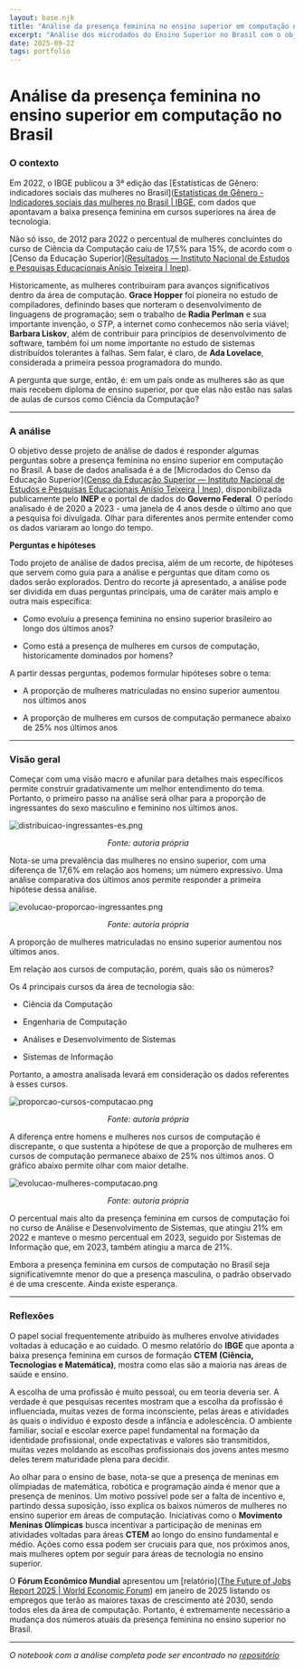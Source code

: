 ```yaml
---
layout: base.njk
title: "Análise da presença feminina no ensino superior em computação no Brasil"
excerpt: "Análise dos microdados do Ensino Superior no Brasil com o objetivo de entender a presença feminna na graduação, sobretudo nas áreas de computação."
date: 2025-09-22
tags: portfolio
---
```


# Análise da presença feminina no ensino superior em computação no Brasil

### O contexto

Em 2022, o IBGE publicou a 3ª edição das [Estatísticas de Gênero: indicadores sociais das mulheres no Brasil]([Estatísticas de Gênero - Indicadores sociais das mulheres no Brasil | IBGE](https://www.ibge.gov.br/estatisticas/multidominio/genero/20163-estatisticas-de-genero-indicadores-sociais-das-mulheres-no-brasil.html), com dados que apontavam a baixa presença feminina em cursos superiores na área de tecnologia. 

Não só isso, de 2012 para 2022 o percentual de mulheres concluintes do curso de Ciência da Computação caiu de 17,5% para 15%, de acordo com o [Censo da Educação Superior]([Resultados — Instituto Nacional de Estudos e Pesquisas Educacionais Anísio Teixeira | Inep](https://www.gov.br/inep/pt-br/areas-de-atuacao/pesquisas-estatisticas-e-indicadores/censo-da-educacao-superior/resultados)).

Historicamente, as mulheres contribuíram para avanços significativos dentro da área de computação. **Grace Hopper** foi pioneira no estudo de compiladores, definindo bases que norteram o desenvolvimento de linguagens de programação; sem o trabalho de **Radia Perlman** e sua importante invenção, o *STP*, a internet como conhecemos não seria viável; **Barbara Liskov**, além de contribuir para princípios de desenvolvimento de software, também foi um nome importante no estudo de sistemas distribuídos tolerantes à falhas. Sem falar, é claro, de **Ada Lovelace**, considerada a primeira pessoa programadora do mundo.

A pergunta que surge, então, é: em um país onde as mulheres são as que mais recebem diploma de ensino superior, por que elas não estão nas salas de aulas de cursos como Ciência da Computação?

---

### A análise

O objetivo desse projeto de análise de dados é responder algumas perguntas sobre a presença feminina no ensino superior em computação no Brasil. A base de dados analisada  é a de [Microdados do Censo da Educação Superior]([Censo da Educação Superior — Instituto Nacional de Estudos e Pesquisas Educacionais Anísio Teixeira | Inep](https://www.gov.br/inep/pt-br/acesso-a-informacao/dados-abertos/microdados/censo-da-educacao-superior)), disponibilizada publicamente pelo **INEP** e o portal de dados do **Governo Federal**. O período analisado é de 2020 a 2023 - uma janela de 4 anos desde o último ano que a pesquisa foi divulgada. Olhar para diferentes anos permite entender como os dados variaram ao longo do tempo.

**Perguntas e hipóteses**

Todo projeto de análise de dados precisa, além de um recorte, de hipóteses que servem como guia para a análise e perguntas que ditam como os dados serão explorados. Dentro do recorte já apresentado, a análise pode ser dividida em duas perguntas principais, uma de caráter mais amplo e outra mais específica:

- Como evoluiu a presença feminina no ensino superior brasileiro ao longo dos últimos anos?

- Como está a presença de mulheres em cursos de computação, historicamente dominados por homens?

A partir dessas perguntas, podemos formular hipóteses sobre o tema:

- A proporção de mulheres matriculadas no ensino superior aumentou nos últimos anos

- A proporção de mulheres em cursos de computação permanece abaixo de 25% nos últimos anos

---

### Visão geral

Começar com uma visão macro e afunilar para detalhes mais específicos permite construir gradativamente um melhor entendimento do tema. Portanto, o primeiro passo na análise será olhar para a proporção de ingressantes do sexo masculino e feminino nos últimos anos.

<img src="../distribuicao-ingressantes-es.png" title="" alt="distribuicao-ingressantes-es.png" data-align="center">

                                            *Fonte: autoria própria*

Nota-se uma prevalência das mulheres no ensino superior, com uma diferença de 17,6% em relação aos homens; um número expressivo. Uma análise comparativa dos últimos anos permite responder a primeira hipótese dessa análise.

<img src="../evolucao-proporcao-ingressantes.png" title="" alt="evolucao-proporcao-ingressantes.png" data-align="center">

                                            *Fonte: autoria própria*

A proporção de mulheres matriculadas no ensino superior aumentou nos últimos anos. 

Em relação aos cursos de computação, porém, quais são os números?

Os 4 principais cursos da área de tecnologia são:

- Ciência da Computação

- Engenharia de Computação

- Análises e Desenvolvimento de Sistemas

- Sistemas de Informação

Portanto, a amostra analisada levará em consideração os dados referentes à esses cursos.

<img src="../proporcao-cursos-computacao.png" title="" alt="proporcao-cursos-computacao.png" data-align="center">

                                            *Fonte: autoria própria*

A diferença entre homens e mulheres nos cursos de computação é discrepante, o que sustenta a hipótese de que a proporção de mulheres em cursos de computação permanece abaixo de 25% nos últimos anos. O gráfico abaixo permite olhar com maior detalhe.

<img src="../evolucao-mulheres-computacao.png" title="" alt="evolucao-mulheres-computacao.png" data-align="center">

                                            *Fonte: autoria própria*

O percentual mais alto da presença feminina em cursos de computação foi no curso de Análise e Desenvolvimento de Sistemas, que atingiu 21% em 2022 e manteve o mesmo percentual em 2023, seguido por Sistemas de Informação que, em 2023, também atingiu a marca de 21%.

Embora a presença feminina em cursos de computação no Brasil seja significativemnte menor do que a presença masculina, o padrão observado é de uma crescente. Ainda existe esperança.

---

### Reflexões

O papel social frequentemente atribuído às mulheres envolve atividades voltadas à educação e ao cuidado. O mesmo relatório do **IBGE** que aponta a baixa presença feminina em cursos de formação **CTEM (Ciência, Tecnologias e Matemática)**, mostra como elas são a maioria nas áreas de saúde e ensino. 

A escolha de uma profissão é muito pessoal, ou em teoria deveria ser. A verdade é que pesquisas recentes mostram que a escolha da profissão é influenciada, muitas vezes de forma inconsciente, pelas áreas e atividades às quais o indivíduo é exposto desde a infância e adolescência. O ambiente familiar, social e escolar exerce papel fundamental na formação da identidade profissional, onde expectativas e valores são transmitidos, muitas vezes moldando as escolhas profissionais dos jovens antes mesmo deles terem maturidade plena para decidir.

Ao olhar para o ensino de base, nota-se que a presença de meninas em olímpiadas de matemática, robótica e programação ainda é menor que a presença de meninos. Um motivo possível pode ser a falta de incentivo e, partindo dessa suposição, isso explica os baixos números de mulheres no ensino superior em áreas de computação. Iniciativas como o **Movimento Meninas Olímpicas** busca incentivar a participação de meninas em atividades voltadas para áreas **CTEM** ao longo do ensino fundamental e médio. Ações como essa podem ser cruciais para que, nos próximos anos, mais mulheres optem por seguir para áreas de tecnologia no ensino superior.

O **Fórum Econômico Mundial** apresentou um [relatório]([The Future of Jobs Report 2025 | World Economic Forum](https://www.weforum.org/publications/the-future-of-jobs-report-2025/)) em janeiro de 2025 listando os empregos que terão as maiores taxas de crescimento até 2030, sendo todos eles da área de computação. Portanto, é extremamente necessário a mudança dos números atuais da presença feminina no ensino superior no Brasil.

---

*O notebook com a análise completa pode ser encontrado no [repositório](https://github.com/ScotuzziJr/analise-microdados-es-brasil)*
